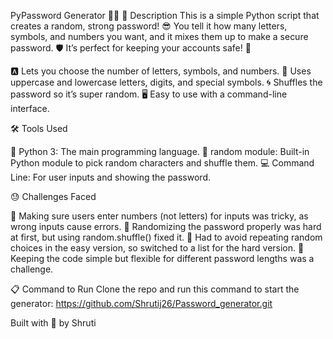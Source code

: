 
PyPassword Generator 🔐✨
📝 Description
This is a simple Python script that creates a random, strong password! 😎 You tell it how many letters, symbols, and numbers you want, and it mixes them up to make a secure password. 🛡️ It’s perfect for keeping your accounts safe! 💪

🅰️ Lets you choose the number of letters, symbols, and numbers.
🔢 Uses uppercase and lowercase letters, digits, and special symbols.
🌀 Shuffles the password so it’s super random.
🖥️ Easy to use with a command-line interface.

🛠️ Tools Used

🐍 Python 3: The main programming language.
🎲 random module: Built-in Python module to pick random characters and shuffle them.
💻 Command Line: For user inputs and showing the password.

😓 Challenges Faced

🚫 Making sure users enter numbers (not letters) for inputs was tricky, as wrong inputs cause errors.
🔄 Randomizing the password properly was hard at first, but using random.shuffle() fixed it.
🐛 Had to avoid repeating random choices in the easy version, so switched to a list for the hard version.
📏 Keeping the code simple but flexible for different password lengths was a challenge.

📋 Command to Run
Clone the repo and run this command to start the generator:
https://github.com/Shrutij26/Password_generator.git

Built with 💖 by Shruti

